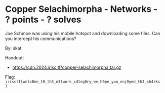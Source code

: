 # Copper Selachimorpha - Networks - ? points - ? solves

Joe Schmoe was using his mobile hotspot and downloading some files. Can you intercept his communications?

By: skat

Handout:
- https://cdn.2024.irisc.tf/copper-selachimorpha.tar.gz

Flag: `irisctf{welc0me_t0_th3_n3twork_c4teg0ry_we_h0pe_you_enj0yed_th3_sh4rks}`

